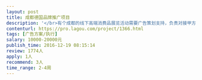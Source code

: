 ```yaml
---                
layout: post       
title: 成都德国品牌推广项目           
description: '</br>有个成都的线下高端消费品展览活动需要广告策划支持，负责对接甲方需求等，4月26日-27日参与甲方会谈，后续可持续支持项目推进。</br>要求有大型广告/公关公司一年以上经验，英语满足日常沟通需要，形象良好。</br>人员需在成都，可以参加甲方会谈。</br>'     
contenturl: https://pro.lagou.com/project/1366.html      
tags: [广告方案/执行]            
salary: 10000-20000元          
publish_time: 2016-12-19 08:15:14         
review: 1774人                   
apply: 1人                   
recommend: 3人                   
time_range: 2-4周              
---                 
```

